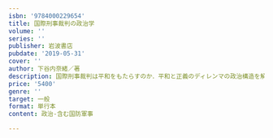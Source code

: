 ```yaml
---
isbn: '9784000229654'
title: 国際刑事裁判の政治学
volume: ''
series: ''
publisher: 岩波書店
pubdate: '2019-05-31'
cover: ''
author: 下谷内奈緒／著
description: 国際刑事裁判は平和をもたらすのか．平和と正義のディレンマの政治構造を解き明かす画期的研究．
price: '5400'
genre: ''
target: 一般
format: 単行本
content: 政治-含む国防軍事

---
```

